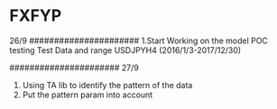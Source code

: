 # FXFYP
26/9 
######################
1.Start Working on the model POC testing
Test Data and range 
USDJPYH4 (2016/1/3-2017/12/30)

######################
27/9 
1. Using TA lib to identify the pattern of the data
2. Put the pattern param into account

